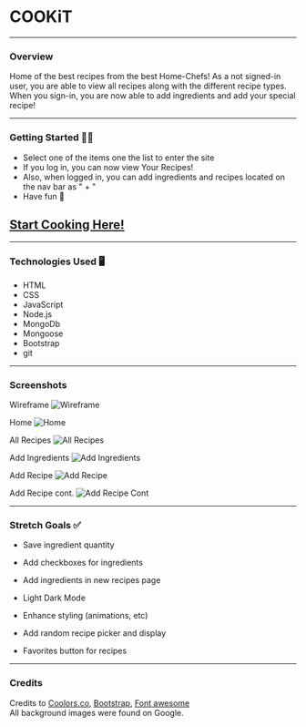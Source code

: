 # COOKiT

*** 

### Overview 

Home of the best recipes from the best Home-Chefs! As a not signed-in user, you are able to view all recipes along with the different recipe types. When you sign-in, you are now able to add ingredients and add your special recipe!

***

### Getting Started 🏃‍♂️

- Select one of the items one the list to enter the site
- If you log in, you can now view Your Recipes!
- Also, when logged in, you can add ingredients and recipes located on the nav bar as " + "
- Have fun 🎉

## [Start Cooking Here!](https://cookit-jv.herokuapp.com/)
***


### Technologies Used 🖥

- HTML
- CSS
- JavaScript
- Node.js
- MongoDb
- Mongoose
- Bootstrap
- git

***

### Screenshots

Wireframe
![Wireframe](https://i.imgur.com/8PdjDal.png)

Home
![Home](https://i.imgur.com/VyTjGwH.png)

All Recipes
![All Recipes](https://i.imgur.com/zrbwBbX.png)

Add Ingredients
![Add Ingredients](https://i.imgur.com/BzgsSyu.png)

Add Recipe
![Add Recipe](https://i.imgur.com/EvmS41B.png)

Add Recipe cont.
![Add Recipe Cont](https://i.imgur.com/5x3fXJL.png)

***

### Stretch Goals ✅

- Save ingredient quantity

- Add checkboxes for ingredients 

- Add ingredients in new recipes page

- Light Dark Mode

- Enhance styling (animations, etc)

- Add random recipe picker and display

- Favorites button for recipes

***

### Credits 

Credits to [Coolors.co](https://coolors.co/), [Bootstrap](https://getbootstrap.com/docs/5.1/getting-started/introduction/), [Font awesome](https://fontawesome.com/icons)  
All background images were found on Google.


